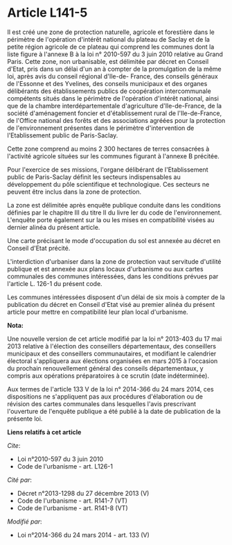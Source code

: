 # Article L141-5

Il est créé une zone de protection naturelle, agricole et forestière dans le périmètre de l'opération d'intérêt national du
plateau de Saclay et de la petite région agricole de ce plateau qui comprend les communes dont la liste figure à l'annexe B à
la loi n° 2010-597 du 3 juin 2010 relative au Grand Paris. Cette zone, non urbanisable, est délimitée par décret en Conseil
d'Etat, pris dans un délai d'un an à compter de la promulgation de la même loi, après avis du conseil régional d'Ile-de-
France, des conseils généraux de l'Essonne et des Yvelines, des conseils municipaux et des organes délibérants des
établissements publics de coopération intercommunale compétents situés dans le périmètre de l'opération d'intérêt national,
ainsi que de la chambre interdépartementale d'agriculture d'Ile-de-France, de la société d'aménagement foncier et
d'établissement rural de l'Ile-de-France, de l'Office national des forêts et des associations agréées pour la protection de
l'environnement présentes dans le périmètre d'intervention de l'Etablissement public de Paris-Saclay. 

Cette zone comprend au moins 2 300 hectares de terres consacrées à l'activité agricole situées sur les communes figurant à
l'annexe B précitée. 

Pour l'exercice de ses missions, l'organe délibérant de l'Etablissement public de Paris-Saclay définit les secteurs
indispensables au développement du pôle scientifique et technologique. Ces secteurs ne peuvent être inclus dans la zone de
protection. 

La zone est délimitée après enquête publique conduite dans les conditions définies par le chapitre III du titre II du livre
Ier du code de l'environnement. L'enquête porte également sur la ou les mises en compatibilité visées au dernier alinéa du
présent article. 

Une carte précisant le mode d'occupation du sol est annexée au décret en Conseil d'Etat précité. 

L'interdiction d'urbaniser dans la zone de protection vaut servitude d'utilité publique et est annexée aux plans locaux
d'urbanisme ou aux cartes communales des communes intéressées, dans les conditions prévues par l'article L. 126-1 du présent
code. 

Les communes intéressées disposent d'un délai de six mois à compter de la publication du décret en Conseil d'Etat visé au
premier alinéa du présent article pour mettre en compatibilité leur plan local d'urbanisme.

**Nota:**

Une nouvelle version de cet article modifié par la loi n° 2013-403 du 17 mai 2013 relative à l'élection des conseillers
départementaux, des conseillers municipaux et des conseillers communautaires, et modifiant le calendrier électoral
s'appliquera aux élections organisées en mars 2015 à l'occasion du prochain renouvellement général des conseils
départementaux, y compris aux opérations préparatoires à ce scrutin (date indéterminée). 

Aux termes de l'article 133 V de la loi n° 2014-366 du 24 mars 2014, ces dispositions ne s'appliquent pas aux procédures
d'élaboration ou de révision des cartes communales dans lesquelles l'avis prescrivant l'ouverture de l'enquête publique a été
publié à la date de publication de la présente loi.

**Liens relatifs à cet article**

_Cite_:

  - Loi n°2010-597 du 3 juin 2010
  - Code de l'urbanisme - art. L126-1

_Cité par_:

  - Décret n°2013-1298 du 27 décembre 2013 (V)
  - Code de l'urbanisme - art. R141-7 (VT)
  - Code de l'urbanisme - art. R141-8 (VT)

_Modifié par_:

  - Loi n°2014-366 du 24 mars 2014 - art. 133 (V)
